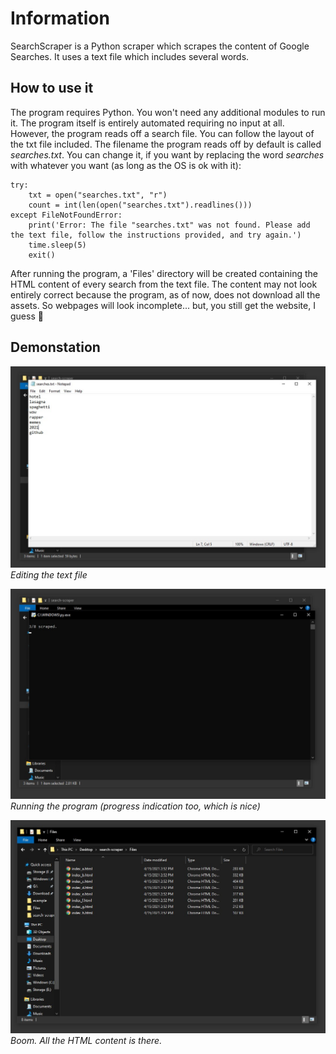# Information
SearchScraper is a Python scraper which scrapes the content of Google Searches. It uses a text file which includes several words.

## How to use it
The program requires Python. You won't need any additional modules to run it. The program itself is entirely automated requiring no input at all. However, the program reads off a search file. You can follow the layout of the txt file included. The filename the program reads off by default is called *searches.txt*. You can change it, if you want by replacing the word *searches* with whatever you want (as long as the OS is ok with it):

    try:
        txt = open("searches.txt", "r")
        count = int(len(open("searches.txt").readlines()))
    except FileNotFoundError:
        print('Error: The file "searches.txt" was not found. Please add the text file, follow the instructions provided, and try again.')
        time.sleep(5)
        exit()
        
 After running the program, a 'Files' directory will be created containing the HTML content of every search from the text file. The content may not look entirely correct because the program, as of now, does not download all the assets. So webpages will look incomplete... but, you still get the website, I guess 😬
 
## Demonstation

![](/assets/txt.jpg)
*Editing the text file*

![](/assets/running.jpg)
*Running the program (progress indication too, which is nice)*

![](/assets/files.jpg)
*Boom. All the HTML content is there.*
